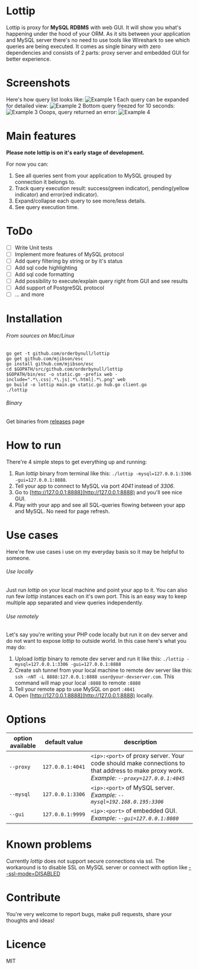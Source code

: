 # Lottip

Lottip is proxy for **MySQL RDBMS** with web GUI. It will show you what's happening under the hood of your ORM.
As it sits between your application and MySQL server there's no need to use tools like Wireshark to see which queries are being executed.
It comes as single binary with zero dependencies and consists of 2 parts: proxy server and embedded GUI for better experience.

# Screenshots
Here's how query list looks like:
![Example 1](https://raw.githubusercontent.com/orderbynull/lottip/master/shots/1.png)
Each query can be expanded for detailed view:
![Example 2](https://raw.githubusercontent.com/orderbynull/lottip/master/shots/2.png)
Bottom query freezed for 10 seconds:
![Example 3](https://raw.githubusercontent.com/orderbynull/lottip/master/shots/3.png)
Ooops, query returned an error:
![Example 4](https://raw.githubusercontent.com/orderbynull/lottip/master/shots/4.png)

# Main features
**Please note lottip is on it's early stage of development.**

For now you can:
1. See all queries sent from your application to MySQL grouped by connection it belongs to.
2. Track query execution result: success(green indicator), pending(yellow indicator) and error(red indicator).
3. Expand/collapse each query to see more/less details.
4. See query execution time.

# ToDo
- [ ] Write Unit tests
- [ ] Implement more features of MySQL protocol
- [ ] Add query filtering by string or by it's status
- [ ] Add sql code highlighting
- [ ] Add sql code formatting
- [ ] Add possibility to execute/explain query right from GUI and see results
- [ ] Add support of PostgreSQL protocol 
- [ ] ... and more

# Installation
###### From sources on Mac/Linux
    go get -t github.com/orderbynull/lottip
    go get github.com/mjibson/esc
    go install github.com/mjibson/esc
    cd $GOPATH/src/github.com/orderbynull/lottip
    $GOPATH/bin/esc -o static.go -prefix web -include=".*\.css|.*\.js|.*\.html|.*\.png" web
    go build -o lottip main.go static.go hub.go client.go
    ./lottip
    
###### Binary
Get binaries from [releases](https://github.com/orderbynull/lottip/releases) page

# How to run
There're 4 simple steps to get everything up and running:
1. Run *lottip* binary from terminal like this: `./lottip -mysql=127.0.0.1:3306 -gui=127.0.0.1:8888`.
2. Tell your app to connect to MySQL via port *4041* instead of *3306*.
3. Go to [http://127.0.0.1:8888](http://127.0.0.1:8888) and you'll see nice GUI.
4. Play with your app and see all SQL-queries flowing between your app and MySQL. No need for page refresh.

# Use cases
Here're few use cases i use on my everyday basis so it may be helpful to someone.

###### Use locally
Just run *lottip* on your local machine and point your app to it.
You can also run few *lottip* instances each on it's own port. 
This is an easy way to keep multiple app separated and view queries independently.

###### Use remotely
Let's say you're writing your PHP code locally but run it on dev server and do not want to expose *lottip* to outside world.
In this case here's what you may do:
1. Upload *lottip* binary to remote dev server and run it like this: `./lottip -mysql=127.0.0.1:3306 -gui=127.0.0.1:8888`
2. Create ssh tunnel from your local machine to remote dev server like this: `ssh -nNT -L 8888:127.0.0.1:8888 user@your-devserver.com`.
   This command will map your local `:8888` to remote `:8888`
3. Tell your remote app to use MySQL on port `:4041`
4. Open [http://127.0.0.1:8888](http://127.0.0.1:8888) locally.

# Options
| option available       |  default value  | description                                                                                                          
| ---------------------- |-----------------|-------------------------------------------------------------------------------------------------  
| `--proxy`              | `127.0.0.1:4041`|`<ip>:<port>` of proxy server. Your code should make connections to that address to make proxy work. *Example: `--proxy=127.0.0.1:4045`*        
| `--mysql`              | `127.0.0.1:3306`|`<ip>:<port>` of MySQL server. *Example: `--mysql=192.168.0.195:3306`*
| `--gui`                | `127.0.0.1:9999`|`<ip>:<port>` of embedded GUI. *Example: `--gui=127.0.0.1:8080`*

# Known problems
Currently *lottip* does not support secure connections via ssl. The workaround is to disable SSL on MySQL server or connect with option like [--ssl-mode=DISABLED](https://dev.mysql.com/doc/refman/5.7/en/secure-connection-options.html#option_general_ssl-mode)

# Contribute
You're very welcome to report bugs, make pull requests, share your thoughts and ideas!

# Licence
MIT
